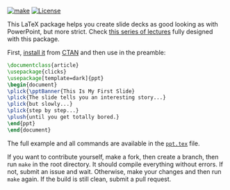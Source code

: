 [![make](https://github.com/yegor256/ppt/actions/workflows/latexmk.yml/badge.svg)](https://github.com/yegor256/ppt/actions/workflows/latexmk.yml)
[![License](https://img.shields.io/badge/license-MIT-green.svg)](https://github.com/yegor256/ppt/blob/master/LICENSE.txt)

This LaTeX package helps you create slide decks as good looking
as with PowerPoint, but more strict. Check
[this series of lectures](https://github.com/yegor256/ssd16)
fully designed with this package.

First, [install it](https://en.wikibooks.org/wiki/LaTeX/Installing_Extra_Packages)
from [CTAN](https://ctan.org/pkg/ppt)
and then use in the preamble:

```tex
\documentclass{article}
\usepackage{clicks}
\usepackage[template=dark]{ppt}
\begin{document}
\plick{\pptBanner{This Is My First Slide}
\plick{The slide tells you an interesting story...}
\plick{but slowly...}
\plick{step by step...}
\plush{until you get totally bored.}
\end{ppt}
\end{document}
```

The full example and all commands are available in the 
[`ppt.tex`](https://github.com/yegor256/ppt/blob/master/ppt.tex) file.

If you want to contribute yourself, make a fork, then create a branch, 
then run `make` in the root directory.
It should compile everything without errors. If not, submit an issue and wait.
Otherwise, make your changes and then run `make` again. If the build is
still clean, submit a pull request.
